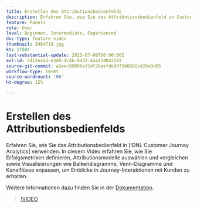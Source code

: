 ```yaml
---
title: Erstellen des Attributionsbedienfelds
description: Erfahren Sie, wie Sie das Attributionsbedienfeld in Customer Journey Analytics verwenden.
feature: Panels
role: User
level: Beginner, Intermediate, Experienced
doc-type: feature video
thumbnail: 3464718.jpg
kt: 17504
last-substantial-update: 2025-07-08T00:00:00Z
exl-id: 5412e4a2-e3d8-4c46-9432-4aa134043593
source-git-commit: a3eec99806a31df26eefde97f348802cd26e8d05
workflow-type: tm+mt
source-wordcount: '66'
ht-degree: 12%

---
```


# Erstellen des Attributionsbedienfelds

Erfahren Sie, wie Sie das Attributionsbedienfeld in [!DNL Customer Journey Analytics] verwenden. In diesem Video erfahren Sie, wie Sie Erfolgsmetriken definieren, Attributionsmodelle auswählen und vergleichen sowie Visualisierungen wie Balkendiagramme, Venn-Diagramme und Kanalflüsse anpassen, um Einblicke in Journey-Interaktionen mit Kunden zu erhalten.

Weitere Informationen dazu finden Sie in der [Dokumentation](https://experienceleague.adobe.com/de/docs/analytics-platform/using/cja-workspace/panels/attribution).

>[!VIDEO](https://video.tv.adobe.com/v/3464718/?learn=on)
